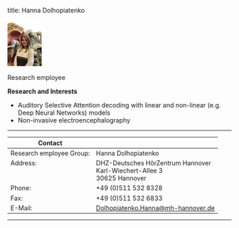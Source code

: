 title: Hanna Dolhopiatenko

![Hanna Dolhopiatenko](Hanna.jpeg)

Research employee	



**Research and Interests**

* Auditory Selective Attention decoding with linear and non-linear (e.g. Deep Neural Networks) models
* Non-invasive electroencephalography


---

| Contact                 |                            |
| ------------------------|--------------------------- |
| Research employee Group:<br>          | Hanna Dolhopiatenko |
| Address: <br><br><br>   | DHZ-Deutsches HörZentrum Hannover<br> Karl-Wiechert-Allee 3 <br> 30625 Hannover |
| Phone:                  | +49 (0)511 532 8328 |
| Fax:                    | +49 (0)511 532 6833 |
| E-Mail:                 |<Dolhopiatenko.Hanna@mh-hannover.de>|

---
    

